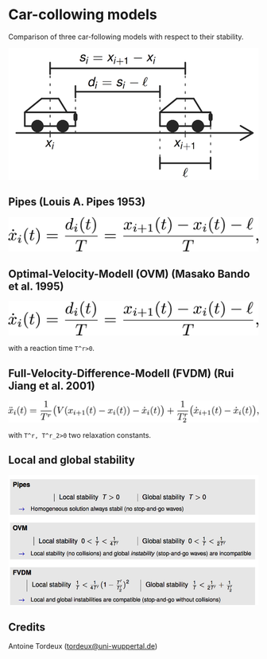 # Car-collowing models

Comparison of three car-following models with respect to their stability.


![Scenario](figs/scenario.png)

## Pipes (Louis A. Pipes 1953)

![Scenario](figs/pipes.png)

## Optimal-Velocity-Modell (OVM) (Masako Bando et al. 1995)

![Scenario](figs/pipes.png)

with a reaction time `T^r>0`.

## Full-Velocity-Difference-Modell (FVDM) (Rui Jiang et al. 2001)

![Scenario](figs/FVDM.png)

with `T^r, T^r_2>0` two relaxation constants.

## Local and global stability


![Scenario](figs/stability.png)

## Credits

Antoine Tordeux (tordeux@uni-wuppertal.de)

